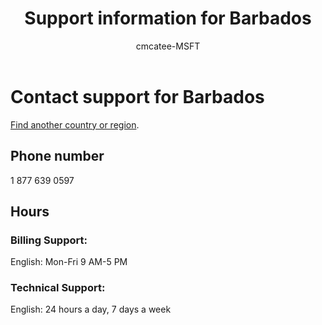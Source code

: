 ﻿---                                
title: Support information for Barbados
author: cmcatee-MSFT
f1.keywords:
- NOCSH
ms.author: cmcatee
manager: mnirkhe
audience: Admin
ms.topic: reference
ms.service: o365-administration
ms.collection: Adm_Support
localization_priority: Priority
description: Learn how to contact support for your country or region.
ROBOTS: NOINDEX, NOFOLLOW
---

# Contact support for Barbados

[Find another country or region](../contact-support-for-business-products.md).

## Phone number
1 877 639 0597

## Hours
### Billing Support:

English: Mon-Fri 9 AM-5 PM

### Technical Support:

English: 24 hours a day, 7 days a week